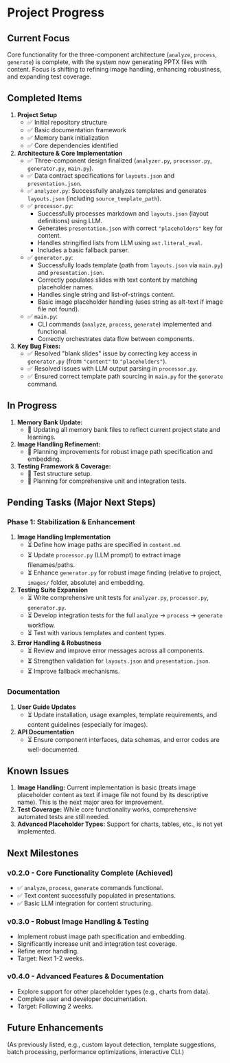 # Project Progress

## Current Focus
Core functionality for the three-component architecture (`analyze`, `process`, `generate`) is complete, with the system now generating PPTX files with content. Focus is shifting to refining image handling, enhancing robustness, and expanding test coverage.

## Completed Items
1.  **Project Setup**
    *   ✅ Initial repository structure
    *   ✅ Basic documentation framework
    *   ✅ Memory bank initialization
    *   ✅ Core dependencies identified
2.  **Architecture & Core Implementation**
    *   ✅ Three-component design finalized (`analyzer.py`, `processor.py`, `generator.py`, `main.py`).
    *   ✅ Data contract specifications for `layouts.json` and `presentation.json`.
    *   ✅ `analyzer.py`: Successfully analyzes templates and generates `layouts.json` (including `source_template_path`).
    *   ✅ `processor.py`:
        *   Successfully processes markdown and `layouts.json` (layout definitions) using LLM.
        *   Generates `presentation.json` with correct `"placeholders"` key for content.
        *   Handles stringified lists from LLM using `ast.literal_eval`.
        *   Includes a basic fallback parser.
    *   ✅ `generator.py`:
        *   Successfully loads template (path from `layouts.json` via `main.py`) and `presentation.json`.
        *   Correctly populates slides with text content by matching placeholder names.
        *   Handles single string and list-of-strings content.
        *   Basic image placeholder handling (uses string as alt-text if image file not found).
    *   ✅ `main.py`:
        *   CLI commands (`analyze`, `process`, `generate`) implemented and functional.
        *   Correctly orchestrates data flow between components.
3.  **Key Bug Fixes:**
    *   ✅ Resolved "blank slides" issue by correcting key access in `generator.py` (from `"content"` to `"placeholders"`).
    *   ✅ Resolved issues with LLM output parsing in `processor.py`.
    *   ✅ Ensured correct template path sourcing in `main.py` for the `generate` command.

## In Progress
1.  **Memory Bank Update:**
    *   🔄 Updating all memory bank files to reflect current project state and learnings.
2.  **Image Handling Refinement:**
    *   🔄 Planning improvements for robust image path specification and embedding.
3.  **Testing Framework & Coverage:**
    *   🔄 Test structure setup.
    *   🔄 Planning for comprehensive unit and integration tests.

## Pending Tasks (Major Next Steps)

### Phase 1: Stabilization & Enhancement
1.  **Image Handling Implementation**
    *   ⏳ Define how image paths are specified in `content.md`.
    *   ⏳ Update `processor.py` (LLM prompt) to extract image filenames/paths.
    *   ⏳ Enhance `generator.py` for robust image finding (relative to project, `images/` folder, absolute) and embedding.
2.  **Testing Suite Expansion**
    *   ⏳ Write comprehensive unit tests for `analyzer.py`, `processor.py`, `generator.py`.
    *   ⏳ Develop integration tests for the full `analyze` -> `process` -> `generate` workflow.
    *   ⏳ Test with various templates and content types.
3.  **Error Handling & Robustness**
    *   ⏳ Review and improve error messages across all components.
    *   ⏳ Strengthen validation for `layouts.json` and `presentation.json`.
    *   ⏳ Improve fallback mechanisms.

### Documentation
1.  **User Guide Updates**
    *   ⏳ Update installation, usage examples, template requirements, and content guidelines (especially for images).
2.  **API Documentation**
    *   ⏳ Ensure component interfaces, data schemas, and error codes are well-documented.

## Known Issues
1.  **Image Handling:** Current implementation is basic (treats image placeholder content as text if image file not found by its descriptive name). This is the next major area for improvement.
2.  **Test Coverage:** While core functionality works, comprehensive automated tests are still needed.
3.  **Advanced Placeholder Types:** Support for charts, tables, etc., is not yet implemented.

## Next Milestones

### v0.2.0 - Core Functionality Complete (Achieved)
- ✅ `analyze`, `process`, `generate` commands functional.
- ✅ Text content successfully populated in presentations.
- ✅ Basic LLM integration for content structuring.

### v0.3.0 - Robust Image Handling & Testing
- Implement robust image path specification and embedding.
- Significantly increase unit and integration test coverage.
- Refine error handling.
- Target: Next 1-2 weeks.

### v0.4.0 - Advanced Features & Documentation
- Explore support for other placeholder types (e.g., charts from data).
- Complete user and developer documentation.
- Target: Following 2 weeks.

## Future Enhancements
(As previously listed, e.g., custom layout detection, template suggestions, batch processing, performance optimizations, interactive CLI.)
